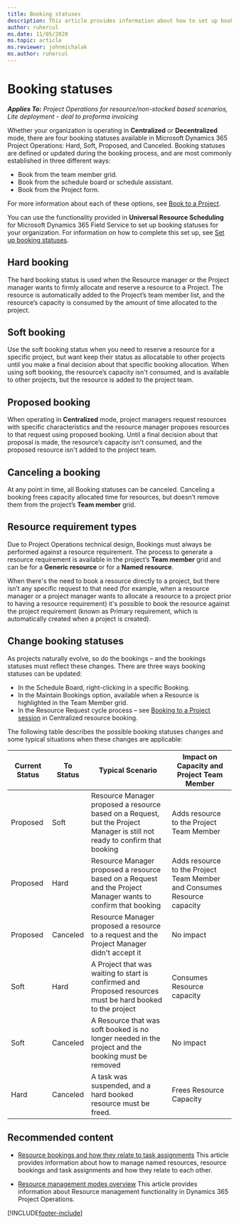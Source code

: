 ```yaml
---
title: Booking statuses
description: This article provides information about how to set up booking statuses for Project Operations.
author: ruhercul
ms.date: 11/05/2020
ms.topic: article
ms.reviewer: johnmichalak
ms.author: ruhercul
---
```


# Booking statuses

_**Applies To:** Project Operations for resource/non-stocked based scenarios, Lite deployment - deal to proforma invoicing_

Whether your organization is operating in **Centralized** or **Decentralized** mode, there are four booking statuses available in Microsoft Dynamics 365 Project Operations: Hard, Soft, Proposed, and Canceled. Booking statuses are defined or updated during the booking process, and are most commonly established in three different ways:

-	Book from the team member grid.
-	Book from the schedule board or schedule assistant.
-	Book from the Project form.

For more information about each of these options, see [Book to a Project](/dynamics365/project-operations/resource-management/book-project).

You can use the functionality provided in **Universal Resource Scheduling** for Microsoft Dynamics 365 Field Service to set up booking statuses for your organization. For information on how to complete this set up, see [Set up booking statuses](/dynamics365/field-service/set-up-booking-statuses).

## Hard booking

The hard booking status is used when the Resource manager or the Project manager wants to firmly allocate and reserve a resource to a Project. The resource is automatically added to the Project’s team member list, and the resource’s capacity is consumed by the amount of time allocated to the project.

## Soft booking

Use the soft booking status when you need to reserve a resource for a specific project, but want keep their status as allocatable to other projects until you make a final decision about that specific booking allocation. When using soft booking, the resource’s capacity isn't consumed, and is available to other projects, but the resource is added to the project team. 

## Proposed booking

When operating in **Centralized** mode, project managers request resources with specific characteristics and the resource manager proposes resources to that request using proposed booking. Until a final decision about that proposal is made, the resource’s capacity isn't consumed, and the proposed resource isn't added to the project team.

## Canceling a booking

At any point in time, all Booking statuses can be canceled. Canceling a booking frees capacity allocated time for resources, but doesn’t remove them from the project’s **Team member** grid. 

## Resource requirement types

Due to Project Operations technical design, Bookings must always be performed against a resource requirement. The process to generate a resource requirement is available in the project’s **Team member** grid and can be for a **Generic resource** or for a **Named resource**.

When there's the need to book a resource directly to a project, but there isn’t any specific request to that need (for example, when a resource manager or a project manager wants to allocate a resource to a project prior to having a resource requirement)  it's possible to book the resource against the project requirement (known as Primary requirement, which is automatically created when a project is created).

## Change booking statuses

As projects naturally evolve, so do the bookings – and the bookings statuses must reflect these changes. There are three ways booking statuses can be updated:

-	In the Schedule Board, right-clicking in a specific Booking. 
-	In the Maintain Bookings option, available when a Resource is highlighted in the Team Member grid.
-	In the Resource Request cycle process – see [Booking to a Project session](/dynamics365/project-operations/resource-management/book-project) in Centralized resource booking.

The following table describes the possible booking statuses changes and some typical situations when these changes are applicable:

| **Current Status** | **To Status** | **Typical Scenario** | **Impact on Capacity and Project Team Member** |
| --- | --- | --- | --- |
| Proposed | Soft | Resource Manager proposed a resource based on a Request, but the Project Manager is still not ready to confirm that booking | Adds resource to the Project Team Member |
| Proposed | Hard | Resource Manager proposed a resource based on a Request and the Project Manager wants to confirm that booking | Adds resource to the Project Team Member and Consumes Resource capacity|
| Proposed | Canceled | Resource Manager proposed a resource to a request and the Project Manager didn't accept it | No impact |
| Soft | Hard | A Project that was waiting to start is confirmed and Proposed resources must be hard booked to the project | Consumes Resource capacity |
| Soft | Canceled | A Resource that was soft booked is no longer needed in the project and the booking must be removed| No impact |
| Hard | Canceled | A task was suspended, and a hard booked resource must be freed. |  Frees Resource Capacity |


## Recommended content

- [Resource bookings and how they relate to task assignments](../psa/faq-bookings-and-assignments.md)
  This article provides information about how to manage named resources, resource bookings and task assignments and how they relate to each other.
  
- [Resource management modes overview](resource-management-mode-overview.md)
  This article provides information about Resource management functionality in Dynamics 365 Project Operations.

[!INCLUDE[footer-include](../includes/footer-banner.md)]

